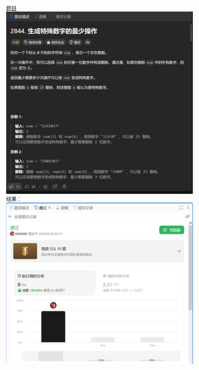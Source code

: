 [题目](https://leetcode.cn/problems/minimum-operations-to-make-a-special-number/description/)
![pic](img.png)
结果：
![pic](result.png)